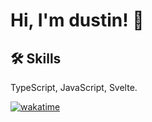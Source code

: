 <!--START_SECTION:waka-->

# Hi, I'm dustin! 👋

## 🛠 Skills
TypeScript, JavaScript, Svelte. 


<a href="https://wakatime.com/share/@a2fac890-1341-43ae-8d6b-2da27218c6a3/dfb6ddda-3ee2-4910-80a3-c78b4e972e30.svg"><img src="https://wakatime.com/share/@a2fac890-1341-43ae-8d6b-2da27218c6a3/dfb6ddda-3ee2-4910-80a3-c78b4e972e30.svg" alt="wakatime"></a>
<!--END_SECTION:waka-->
